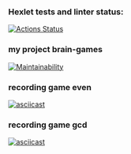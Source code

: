 ### Hexlet tests and linter status:
[![Actions Status](https://github.com/vitaliiIT0/python-project-49/actions/workflows/hexlet-check.yml/badge.svg)](https://github.com/vitaliiIT0/python-project-49/actions)

### my project brain-games
[![Maintainability](https://api.codeclimate.com/v1/badges/<badge-id>/maintainability)](https://codeclimate.com/github/<user>/<repo>/maintainability)

### recording game even
[![asciicast](https://asciinema.org/a/590UtX6yhMaPAhLDUg7RlBWiB.svg)](https://asciinema.org/a/590UtX6yhMaPAhLDUg7RlBWiB)

### recording game gcd
[![asciicast](https://asciinema.org/a/gOo07GHNNHydhoDA2jznP24Bn.svg)](https://asciinema.org/a/gOo07GHNNHydhoDA2jznP24Bn)
